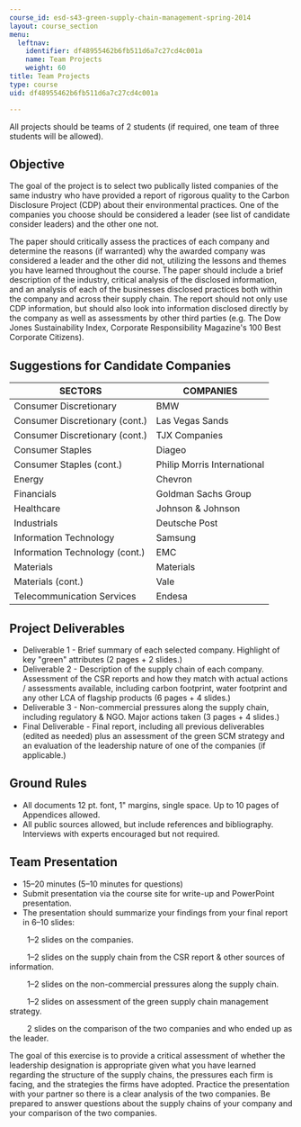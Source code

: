 ```yaml
---
course_id: esd-s43-green-supply-chain-management-spring-2014
layout: course_section
menu:
  leftnav:
    identifier: df48955462b6fb511d6a7c27cd4c001a
    name: Team Projects
    weight: 60
title: Team Projects
type: course
uid: df48955462b6fb511d6a7c27cd4c001a

---
```


All projects should be teams of 2 students (if required, one team of three students will be allowed).

Objective
---------

The goal of the project is to select two publically listed companies of the same industry who have provided a report of rigorous quality to the Carbon Disclosure Project (CDP) about their environmental practices. One of the companies you choose should be considered a leader (see list of candidate consider leaders) and the other one not.

The paper should critically assess the practices of each company and determine the reasons (if warranted) why the awarded company was considered a leader and the other did not, utilizing the lessons and themes you have learned throughout the course. The paper should include a brief description of the industry, critical analysis of the disclosed information, and an analysis of each of the businesses disclosed practices both within the company and across their supply chain. The report should not only use CDP information, but should also look into information disclosed directly by the company as well as assessments by other third parties (e.g. The Dow Jones Sustainability Index, Corporate Responsibility Magazine's 100 Best Corporate Citizens).

Suggestions for Candidate Companies
-----------------------------------

| SECTORS | COMPANIES |
| --- | --- |
| Consumer Discretionary | BMW |
| Consumer Discretionary (cont.) | Las Vegas Sands |
| Consumer Discretionary (cont.) | TJX Companies |
| Consumer Staples | Diageo |
| Consumer Staples (cont.) | Philip Morris International |
| Energy | Chevron |
| Financials | Goldman Sachs Group |
| Healthcare | Johnson & Johnson |
| Industrials | Deutsche Post |
| Information Technology | Samsung |
| Information Technology (cont.) | EMC |
| Materials | Materials |
| Materials (cont.) | Vale |
| Telecommunication Services | Endesa 

Project Deliverables
--------------------

*   Deliverable 1 - Brief summary of each selected company. Highlight of key "green" attributes (2 pages + 2 slides.)
*   Deliverable 2 - Description of the supply chain of each company. Assessment of the CSR reports and how they match with actual actions / assessments available, including carbon footprint, water footprint and any other LCA of flagship products (6 pages + 4 slides.)
*   Deliverable 3 - Non-commercial pressures along the supply chain, including regulatory & NGO. Major actions taken (3 pages + 4 slides.)
*   Final Deliverable - Final report, including all previous deliverables (edited as needed) plus an assessment of the green SCM strategy and an evaluation of the leadership nature of one of the companies (if applicable.)

Ground Rules
------------

*   All documents 12 pt. font, 1" margins, single space. Up to 10 pages of Appendices allowed.
*   All public sources allowed, but include references and bibliography. Interviews with experts encouraged but not required.

Team Presentation
-----------------

*   15–20 minutes (5–10 minutes for questions)
*   Submit presentation via the course site for write-up and PowerPoint presentation.
*   The presentation should summarize your findings from your final report in 6–10 slides:

        1–2 slides on the companies.

        1–2 slides on the supply chain from the CSR report & other sources of information.

        1–2 slides on the non-commercial pressures along the supply chain.

        1–2 slides on assessment of the green supply chain management strategy.

        2 slides on the comparison of the two companies and who ended up as the leader.

The goal of this exercise is to provide a critical assessment of whether the leadership designation is appropriate given what you have learned regarding the structure of the supply chains, the pressures each firm is facing, and the strategies the firms have adopted. Practice the presentation with your partner so there is a clear analysis of the two companies. Be prepared to answer questions about the supply chains of your company and your comparison of the two companies.
